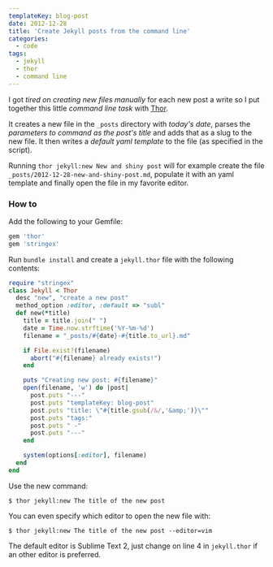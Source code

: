 ```yaml
---
templateKey: blog-post
date: 2012-12-28
title: 'Create Jekyll posts from the command line'
categories:
  - code
tags:
  - jekyll
  - thor
  - command line
---
```


I got _tired on creating new files manually_ for each new post a write so I put together this little _command line task_ with [Thor](https://github.com/wycats/thor).

It creates a new file in the `_posts` directory with _today's date_, parses the _parameters to command as the post's title_ and adds that as a slug to the new file. It then writes a _default yaml template_ to the file (as specified in the script).

Running `thor jekyll:new New and shiny post` will for example create the file `_posts/2012-12-28-new-and-shiny-post.md`, populate it with an yaml template and finally open the file in my favorite editor.

### How to

Add the following to your Gemfile:

```ruby
gem 'thor'
gem 'stringex'
```

Run `bundle install` and create a `jekyll.thor` file with the following contents:

```ruby
require "stringex"
class Jekyll < Thor
  desc "new", "create a new post"
  method_option :editor, :default => "subl"
  def new(*title)
    title = title.join(" ")
    date = Time.now.strftime('%Y-%m-%d')
    filename = "_posts/#{date}-#{title.to_url}.md"

    if File.exist?(filename)
      abort("#{filename} already exists!")
    end

    puts "Creating new post: #{filename}"
    open(filename, 'w') do |post|
      post.puts "---"
      post.puts "templateKey: blog-post"
      post.puts "title: \"#{title.gsub(/&/,'&amp;')}\""
      post.puts "tags:"
      post.puts " -"
      post.puts "---"
    end

    system(options[:editor], filename)
  end
end
```

Use the new command:

```shell
$ thor jekyll:new The title of the new post
```

You can even specify which editor to open the new file with:

```shell
$ thor jekyll:new The title of the new post --editor=vim
```

The default editor is Sublime Text 2, just change on line 4 in `jekyll.thor` if an other editor is preferred.
